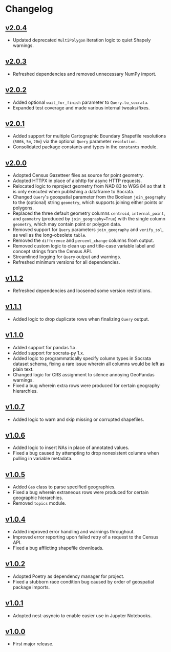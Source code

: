 # Changelog

## [v2.0.4]

* Updated deprecated `MultiPolygon` iteration logic to quiet Shapely warnings.

## [v2.0.3]

* Refreshed dependencies and removed unnecessary NumPy import.

## [v2.0.2]

* Added optional `wait_for_finish` parameter to `Query.to_socrata`.
* Expanded test coverage and made various internal tweaks/fixes.

## [v2.0.1]

* Added support for multiple Cartographic Boundary Shapefile resolutions (`500k`, `5m`, `20m`) via the optional `Query` parameter `resolution`.
* Consolidated package constants and types in the `constants` module.

## [v2.0.0]

* Adopted Census Gazetteer files as source for point geometry.
* Adopted HTTPX in place of aiohttp for async HTTP requests.
* Relocated logic to reproject geometry from NAD 83 to WGS 84 so that it is only executed when publishing a dataframe to Socrata.
* Changed `Query`'s geospatial parameter from the Boolean `join_geography` to the (optional) string `geometry`, which supports joining either points or polygons.
* Replaced the three default geometry columns `centroid`, `internal_point`, and `geometry` (produced by `join_geography=True`) with the single column `geometry`, which may contain point or polygon data.
* Removed support for `Query` parameters `join_geography` and `verify_ssl`, as well as the long-obsolete `table`.
* Removed the `difference` and `percent_change` columns from output.
* Removed custom logic to clean up and title-case variable label and concept strings from the Census API.
* Streamlined logging for `Query` output and warnings.
* Refreshed minimum versions for all dependencies.

## [v1.1.2]

* Refreshed dependencies and loosened some version restrictions.

## [v1.1.1]

* Added logic to drop duplicate rows when finalizing `Query` output.

## [v1.1.0]

* Added support for pandas 1.x.
* Added support for socrata-py 1.x.
* Added logic to programmatically specify column types in Socrata dataset schema, fixing a rare issue wherein all columns would be left as plain text.
* Changed logic for CRS assignment to silence annoying GeoPandas warnings.
* Fixed a bug wherein extra rows were produced for certain geography hierarchies.

## [v1.0.7]

* Added logic to warn and skip missing or corrupted shapefiles.

## [v1.0.6]

* Added logic to insert NAs in place of annotated values.
* Fixed a bug caused by attempting to drop nonexistent columns when pulling in variable metadata.

## [v1.0.5]

* Added `Geo` class to parse specified geographies.
* Fixed a bug wherein extraneous rows were produced for certain geographic hierarchies.
* Removed `topics` module.

## [v1.0.4]

* Added improved error handling and warnings throughout.
* Improved error reporting upon failed retry of a request to the Census API.
* Fixed a bug afflicting shapefile downloads.

## [v1.0.2]

* Adopted Poetry as dependency manager for project.
* Fixed a stubborn race condition bug caused by order of geospatial package imports.

## [v1.0.1]

* Adopted nest-asyncio to enable easier use in Jupyter Notebooks.

## [v1.0.0]

* First major release.

[v2.0.4]: https://github.com/socrata/autocensus/releases/tag/v2.0.4
[v2.0.3]: https://github.com/socrata/autocensus/releases/tag/v2.0.3
[v2.0.2]: https://github.com/socrata/autocensus/releases/tag/v2.0.2
[v2.0.1]: https://github.com/socrata/autocensus/releases/tag/v2.0.1
[v2.0.0]: https://github.com/socrata/autocensus/releases/tag/v2.0.0
[v1.1.2]: https://github.com/socrata/autocensus/releases/tag/v1.1.2
[v1.1.1]: https://github.com/socrata/autocensus/releases/tag/v1.1.1
[v1.1.0]: https://github.com/socrata/autocensus/releases/tag/v1.1.0
[v1.0.7]: https://github.com/socrata/autocensus/releases/tag/v1.0.7
[v1.0.6]: https://github.com/socrata/autocensus/releases/tag/v1.0.6
[v1.0.5]: https://github.com/socrata/autocensus/releases/tag/v1.0.5
[v1.0.4]: https://github.com/socrata/autocensus/releases/tag/v1.0.4
[v1.0.2]: https://github.com/socrata/autocensus/releases/tag/v1.0.2
[v1.0.1]: https://github.com/socrata/autocensus/releases/tag/v1.0.1
[v1.0.0]: https://github.com/socrata/autocensus/releases/tag/v1.0.0
